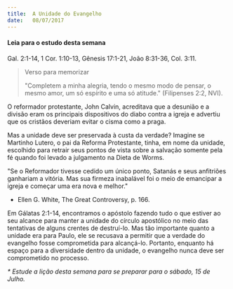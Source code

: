 ```yaml
---
title:  A Unidade do Evangelho
date:   08/07/2017
---
```


#### Leia para o estudo desta semana
Gal. 2:1-14, 1 Cor. 1:10-13, Gênesis 17:1-21, João 8:31-36, Col. 3:11.

> <p>Verso para memorizar</p>
> "Completem a minha alegria, tendo o mesmo modo de pensar, o mesmo amor, um só espírito e uma só atitude." (Filipenses 2:2, NVI).

O reformador protestante, John Calvin, acreditava que a desunião e a divisão eram os principais dispositivos do diabo contra a igreja e advertiu que os cristãos deveriam evitar o cisma como a praga.

Mas a unidade deve ser preservada à custa da verdade? Imagine se Martinho Lutero, o pai da Reforma Protestante, tinha, em nome da unidade, escolhido para retrair seus pontos de vista sobre a salvação somente pela fé quando foi levado a julgamento na Dieta de Worms.

"Se o Reformador tivesse cedido um único ponto, Satanás e seus anfitriões ganhariam a vitória. Mas sua firmeza inabalável foi o meio de emancipar a igreja e começar uma era nova e melhor."
- Ellen G. White, The Great Controversy, p. 166.

Em Gálatas 2:1-14, encontramos o apóstolo fazendo tudo o que estiver ao seu alcance para manter a unidade do círculo apostólico no meio das tentativas de alguns crentes de destruí-lo. Mas tão importante quanto a unidade era para Paulo, ele se recusava a permitir que a verdade do evangelho fosse comprometida para alcançá-lo. Portanto, enquanto há espaço para a diversidade dentro da unidade, o evangelho nunca deve ser comprometido no processo.

_* Estude a lição desta semana para se preparar para o sábado, 15 de Julho._